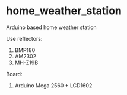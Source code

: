# home_weather_station
Arduino based home weather station

Use reflectors:
1. BMP180
2. AM2302
3. MH-Z19B

Board:
1. Arduino Mega 2560 + LCD1602
